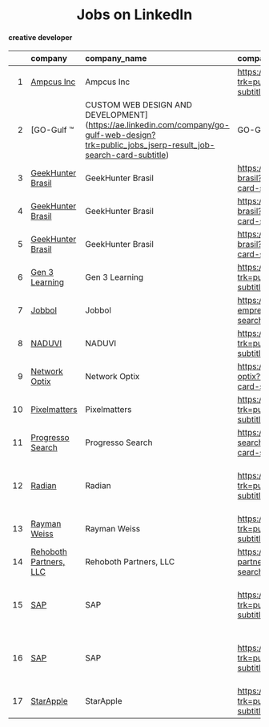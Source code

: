 
<h1 style="text-align: center;">Jobs on LinkedIn</h1>

#### creative developer
|    | company                                                                                                                                                   | company_name                                  | company_page_link                                                                                            | job                                                                                                                                                                                                                                                                                                                                            | job_name                                                               | job_page_link                                                                                                                                                                                                                                                                               | update_time   | location                               |
|---:|:----------------------------------------------------------------------------------------------------------------------------------------------------------|:----------------------------------------------|:-------------------------------------------------------------------------------------------------------------|:-----------------------------------------------------------------------------------------------------------------------------------------------------------------------------------------------------------------------------------------------------------------------------------------------------------------------------------------------|:-----------------------------------------------------------------------|:--------------------------------------------------------------------------------------------------------------------------------------------------------------------------------------------------------------------------------------------------------------------------------------------|:--------------|:---------------------------------------|
|  1 | [Ampcus Inc](https://www.linkedin.com/company/ampcus-inc?trk=public_jobs_jserp-result_job-search-card-subtitle)                                           | Ampcus Inc                                    | https://www.linkedin.com/company/ampcus-inc?trk=public_jobs_jserp-result_job-search-card-subtitle            | [Front end engineer](https://ca.linkedin.com/jobs/view/front-end-engineer-at-ampcus-inc-2855728878?refId=ONu3bwSrl%2BGszabKV7fBew%3D%3D&trackingId=UI3RMtHxYLDbPJUBqmYgRw%3D%3D&position=12&pageNum=0&trk=public_jobs_jserp-result_search-card)                                                                                                | Front end engineer                                                     | https://ca.linkedin.com/jobs/view/front-end-engineer-at-ampcus-inc-2855728878?refId=ONu3bwSrl%2BGszabKV7fBew%3D%3D&trackingId=UI3RMtHxYLDbPJUBqmYgRw%3D%3D&position=12&pageNum=0&trk=public_jobs_jserp-result_search-card                                                                   |               | Toronto, Ontario, Canada               |
|  2 | [GO-Gulf ™ | CUSTOM WEB DESIGN AND DEVELOPMENT](https://ae.linkedin.com/company/go-gulf-web-design?trk=public_jobs_jserp-result_job-search-card-subtitle) | GO-Gulf ™ | CUSTOM WEB DESIGN AND DEVELOPMENT | https://ae.linkedin.com/company/go-gulf-web-design?trk=public_jobs_jserp-result_job-search-card-subtitle     | [UI/UX Designer or / and Front End developer](https://ae.linkedin.com/jobs/view/ui-ux-designer-or-and-front-end-developer-at-go-gulf-%E2%84%A2-custom-web-design-and-development-2855525018?refId=ONu3bwSrl%2BGszabKV7fBew%3D%3D&trackingId=2S8lLA8Q8vvl%2FJdYI0TTYg%3D%3D&position=11&pageNum=0&trk=public_jobs_jserp-result_search-card)     | UI/UX Designer or / and Front End developer                            | https://ae.linkedin.com/jobs/view/ui-ux-designer-or-and-front-end-developer-at-go-gulf-%E2%84%A2-custom-web-design-and-development-2855525018?refId=ONu3bwSrl%2BGszabKV7fBew%3D%3D&trackingId=2S8lLA8Q8vvl%2FJdYI0TTYg%3D%3D&position=11&pageNum=0&trk=public_jobs_jserp-result_search-card |               | Dubai, United Arab Emirates            |
|  3 | [GeekHunter Brasil](https://br.linkedin.com/company/geekhunter-brasil?trk=public_jobs_jserp-result_job-search-card-subtitle)                              | GeekHunter Brasil                             | https://br.linkedin.com/company/geekhunter-brasil?trk=public_jobs_jserp-result_job-search-card-subtitle      | [Desenvolvedor(a) Front-end júnior (remoto)](https://br.linkedin.com/jobs/view/desenvolvedor-a-front-end-j%C3%BAnior-remoto-at-geekhunter-2856070548?refId=ONu3bwSrl%2BGszabKV7fBew%3D%3D&trackingId=asqZBH4PT4%2BYUBHV5%2FFZsA%3D%3D&position=22&pageNum=0&trk=public_jobs_jserp-result_search-card)                                          | Desenvolvedor(a) Front-end júnior (remoto)                             | https://br.linkedin.com/jobs/view/desenvolvedor-a-front-end-j%C3%BAnior-remoto-at-geekhunter-2856070548?refId=ONu3bwSrl%2BGszabKV7fBew%3D%3D&trackingId=asqZBH4PT4%2BYUBHV5%2FFZsA%3D%3D&position=22&pageNum=0&trk=public_jobs_jserp-result_search-card                                     |               | São Paulo, São Paulo, Brazil           |
|  4 | [GeekHunter Brasil](https://br.linkedin.com/company/geekhunter-brasil?trk=public_jobs_jserp-result_job-search-card-subtitle)                              | GeekHunter Brasil                             | https://br.linkedin.com/company/geekhunter-brasil?trk=public_jobs_jserp-result_job-search-card-subtitle      | [Desenvolvedor(a) Front-end Júnior (remoto)](https://br.linkedin.com/jobs/view/desenvolvedor-a-front-end-j%C3%BAnior-remoto-at-geekhunter-2856070544?refId=ONu3bwSrl%2BGszabKV7fBew%3D%3D&trackingId=uwsC4Ic9cbCMp5l1Q2%2FMfg%3D%3D&position=19&pageNum=0&trk=public_jobs_jserp-result_search-card)                                            | Desenvolvedor(a) Front-end Júnior (remoto)                             | https://br.linkedin.com/jobs/view/desenvolvedor-a-front-end-j%C3%BAnior-remoto-at-geekhunter-2856070544?refId=ONu3bwSrl%2BGszabKV7fBew%3D%3D&trackingId=uwsC4Ic9cbCMp5l1Q2%2FMfg%3D%3D&position=19&pageNum=0&trk=public_jobs_jserp-result_search-card                                       |               | São Paulo, São Paulo, Brazil           |
|  5 | [GeekHunter Brasil](https://br.linkedin.com/company/geekhunter-brasil?trk=public_jobs_jserp-result_job-search-card-subtitle)                              | GeekHunter Brasil                             | https://br.linkedin.com/company/geekhunter-brasil?trk=public_jobs_jserp-result_job-search-card-subtitle      | [Desenvolvedor(a) Front-end júnior (remoto)](https://br.linkedin.com/jobs/view/desenvolvedor-a-front-end-j%C3%BAnior-remoto-at-geekhunter-2856068592?refId=ONu3bwSrl%2BGszabKV7fBew%3D%3D&trackingId=ps5rzSzeJXhtKu8uBIMEJg%3D%3D&position=21&pageNum=0&trk=public_jobs_jserp-result_search-card)                                              | Desenvolvedor(a) Front-end júnior (remoto)                             | https://br.linkedin.com/jobs/view/desenvolvedor-a-front-end-j%C3%BAnior-remoto-at-geekhunter-2856068592?refId=ONu3bwSrl%2BGszabKV7fBew%3D%3D&trackingId=ps5rzSzeJXhtKu8uBIMEJg%3D%3D&position=21&pageNum=0&trk=public_jobs_jserp-result_search-card                                         |               | São Paulo, São Paulo, Brazil           |
|  6 | [Gen 3 Learning](https://www.linkedin.com/company/gen3learning?trk=public_jobs_jserp-result_job-search-card-subtitle)                                     | Gen 3 Learning                                | https://www.linkedin.com/company/gen3learning?trk=public_jobs_jserp-result_job-search-card-subtitle          | [Frontend Developer](https://www.linkedin.com/jobs/view/frontend-developer-at-gen-3-learning-2856073346?refId=ONu3bwSrl%2BGszabKV7fBew%3D%3D&trackingId=ETX0yWZNaJsk%2B75nNgCsVA%3D%3D&position=3&pageNum=0&trk=public_jobs_jserp-result_search-card)                                                                                          | Frontend Developer                                                     | https://www.linkedin.com/jobs/view/frontend-developer-at-gen-3-learning-2856073346?refId=ONu3bwSrl%2BGszabKV7fBew%3D%3D&trackingId=ETX0yWZNaJsk%2B75nNgCsVA%3D%3D&position=3&pageNum=0&trk=public_jobs_jserp-result_search-card                                                             |               | United States                          |
|  7 | [Jobbol](https://br.linkedin.com/company/jobbol-empregos?trk=public_jobs_jserp-result_job-search-card-subtitle)                                           | Jobbol                                        | https://br.linkedin.com/company/jobbol-empregos?trk=public_jobs_jserp-result_job-search-card-subtitle        | [Desenvolvedor Front End Junior - Centro](https://br.linkedin.com/jobs/view/desenvolvedor-front-end-junior-centro-at-jobbol-2855552216?refId=ONu3bwSrl%2BGszabKV7fBew%3D%3D&trackingId=mEzGAkc1hCYVaxvhC7Lmcg%3D%3D&position=23&pageNum=0&trk=public_jobs_jserp-result_search-card)                                                            | Desenvolvedor Front End Junior - Centro                                | https://br.linkedin.com/jobs/view/desenvolvedor-front-end-junior-centro-at-jobbol-2855552216?refId=ONu3bwSrl%2BGszabKV7fBew%3D%3D&trackingId=mEzGAkc1hCYVaxvhC7Lmcg%3D%3D&position=23&pageNum=0&trk=public_jobs_jserp-result_search-card                                                    |               | Montes Claros, Minas Gerais, Brazil    |
|  8 | [NADUVI](https://nl.linkedin.com/company/naduvi?trk=public_jobs_jserp-result_job-search-card-subtitle)                                                    | NADUVI                                        | https://nl.linkedin.com/company/naduvi?trk=public_jobs_jserp-result_job-search-card-subtitle                 | [Junior Frontend Engineer, Amstelveen](https://nl.linkedin.com/jobs/view/junior-frontend-engineer-amstelveen-at-naduvi-2855253729?refId=ONu3bwSrl%2BGszabKV7fBew%3D%3D&trackingId=XypuR8HGI6zIsmzJBX0eWw%3D%3D&position=9&pageNum=0&trk=public_jobs_jserp-result_search-card)                                                                  | Junior Frontend Engineer, Amstelveen                                   | https://nl.linkedin.com/jobs/view/junior-frontend-engineer-amstelveen-at-naduvi-2855253729?refId=ONu3bwSrl%2BGszabKV7fBew%3D%3D&trackingId=XypuR8HGI6zIsmzJBX0eWw%3D%3D&position=9&pageNum=0&trk=public_jobs_jserp-result_search-card                                                       | 1 week ago    | Amstelveen, North Holland, Netherlands |
|  9 | [Network Optix](https://www.linkedin.com/company/network-optix?trk=public_jobs_jserp-result_job-search-card-subtitle)                                     | Network Optix                                 | https://www.linkedin.com/company/network-optix?trk=public_jobs_jserp-result_job-search-card-subtitle         | [Front End Developer](https://www.linkedin.com/jobs/view/front-end-developer-at-network-optix-2855764137?refId=ONu3bwSrl%2BGszabKV7fBew%3D%3D&trackingId=9FLcu6T9tMihvXzipUhyEA%3D%3D&position=10&pageNum=0&trk=public_jobs_jserp-result_search-card)                                                                                          | Front End Developer                                                    | https://www.linkedin.com/jobs/view/front-end-developer-at-network-optix-2855764137?refId=ONu3bwSrl%2BGszabKV7fBew%3D%3D&trackingId=9FLcu6T9tMihvXzipUhyEA%3D%3D&position=10&pageNum=0&trk=public_jobs_jserp-result_search-card                                                              |               | Burbank, CA                            |
| 10 | [Pixelmatters](https://pt.linkedin.com/company/pixelmatters?trk=public_jobs_jserp-result_job-search-card-subtitle)                                        | Pixelmatters                                  | https://pt.linkedin.com/company/pixelmatters?trk=public_jobs_jserp-result_job-search-card-subtitle           | [Creative Developer](https://pt.linkedin.com/jobs/view/creative-developer-at-pixelmatters-2851861394?refId=ONu3bwSrl%2BGszabKV7fBew%3D%3D&trackingId=i1CS%2F8rXM4E42NcwSX%2F6rw%3D%3D&position=6&pageNum=0&trk=public_jobs_jserp-result_search-card)                                                                                           | Creative Developer                                                     | https://pt.linkedin.com/jobs/view/creative-developer-at-pixelmatters-2851861394?refId=ONu3bwSrl%2BGszabKV7fBew%3D%3D&trackingId=i1CS%2F8rXM4E42NcwSX%2F6rw%3D%3D&position=6&pageNum=0&trk=public_jobs_jserp-result_search-card                                                              | 4 weeks ago   | Porto, Porto, Portugal                 |
| 11 | [Progresso Search](https://uk.linkedin.com/company/progresso-search?trk=public_jobs_jserp-result_job-search-card-subtitle)                                | Progresso Search                              | https://uk.linkedin.com/company/progresso-search?trk=public_jobs_jserp-result_job-search-card-subtitle       | [Front-end Developer (Remote)](https://uk.linkedin.com/jobs/view/front-end-developer-remote-at-progresso-search-2855704529?refId=ONu3bwSrl%2BGszabKV7fBew%3D%3D&trackingId=1wwEJxCI8LyzfWVfQEh0nQ%3D%3D&position=15&pageNum=0&trk=public_jobs_jserp-result_search-card)                                                                        | Front-end Developer (Remote)                                           | https://uk.linkedin.com/jobs/view/front-end-developer-remote-at-progresso-search-2855704529?refId=ONu3bwSrl%2BGszabKV7fBew%3D%3D&trackingId=1wwEJxCI8LyzfWVfQEh0nQ%3D%3D&position=15&pageNum=0&trk=public_jobs_jserp-result_search-card                                                     |               | London, England, United Kingdom        |
| 12 | [Radian](https://www.linkedin.com/company/radian?trk=public_jobs_jserp-result_job-search-card-subtitle)                                                   | Radian                                        | https://www.linkedin.com/company/radian?trk=public_jobs_jserp-result_job-search-card-subtitle                | [Frontend Engineer - React - 100% Remote Anywhere in the US](https://www.linkedin.com/jobs/view/frontend-engineer-react-100%25-remote-anywhere-in-the-us-at-radian-2855711859?refId=ONu3bwSrl%2BGszabKV7fBew%3D%3D&trackingId=b1wVfKa3RK6keSfnBmJalw%3D%3D&position=20&pageNum=0&trk=public_jobs_jserp-result_search-card)                     | Frontend Engineer - React - 100% Remote Anywhere in the US             | https://www.linkedin.com/jobs/view/frontend-engineer-react-100%25-remote-anywhere-in-the-us-at-radian-2855711859?refId=ONu3bwSrl%2BGszabKV7fBew%3D%3D&trackingId=b1wVfKa3RK6keSfnBmJalw%3D%3D&position=20&pageNum=0&trk=public_jobs_jserp-result_search-card                                |               | Denver, CO                             |
| 13 | [Rayman Weiss](https://uk.linkedin.com/company/rayman-weiss?trk=public_jobs_jserp-result_job-search-card-subtitle)                                        | Rayman Weiss                                  | https://uk.linkedin.com/company/rayman-weiss?trk=public_jobs_jserp-result_job-search-card-subtitle           | [Front End Developer](https://uk.linkedin.com/jobs/view/front-end-developer-at-rayman-weiss-2855763804?refId=ONu3bwSrl%2BGszabKV7fBew%3D%3D&trackingId=Y%2BZ1zDbESsBIs%2B6GjjhbMg%3D%3D&position=18&pageNum=0&trk=public_jobs_jserp-result_search-card)                                                                                        | Front End Developer                                                    | https://uk.linkedin.com/jobs/view/front-end-developer-at-rayman-weiss-2855763804?refId=ONu3bwSrl%2BGszabKV7fBew%3D%3D&trackingId=Y%2BZ1zDbESsBIs%2B6GjjhbMg%3D%3D&position=18&pageNum=0&trk=public_jobs_jserp-result_search-card                                                            | 2 weeks ago   | London, England, United Kingdom        |
| 14 | [Rehoboth Partners, LLC](https://www.linkedin.com/company/rehoboth-partners-llc?trk=public_jobs_jserp-result_job-search-card-subtitle)                    | Rehoboth Partners, LLC                        | https://www.linkedin.com/company/rehoboth-partners-llc?trk=public_jobs_jserp-result_job-search-card-subtitle | [Front-End Engineer](https://www.linkedin.com/jobs/view/front-end-engineer-at-rehoboth-partners-llc-2856015648?refId=ONu3bwSrl%2BGszabKV7fBew%3D%3D&trackingId=q8TlzB1eQxcNdpEVXxKVVg%3D%3D&position=1&pageNum=0&trk=public_jobs_jserp-result_search-card)                                                                                     | Front-End Engineer                                                     | https://www.linkedin.com/jobs/view/front-end-engineer-at-rehoboth-partners-llc-2856015648?refId=ONu3bwSrl%2BGszabKV7fBew%3D%3D&trackingId=q8TlzB1eQxcNdpEVXxKVVg%3D%3D&position=1&pageNum=0&trk=public_jobs_jserp-result_search-card                                                        |               | United States                          |
| 15 | [SAP](https://de.linkedin.com/company/sap?trk=public_jobs_jserp-result_job-search-card-subtitle)                                                          | SAP                                           | https://de.linkedin.com/company/sap?trk=public_jobs_jserp-result_job-search-card-subtitle                    | [Creative Developer (f/m/d) for Prototype Development at NVT Future Hub](https://uk.linkedin.com/jobs/view/creative-developer-f-m-d-for-prototype-development-at-nvt-future-hub-at-sap-2847176335?refId=ONu3bwSrl%2BGszabKV7fBew%3D%3D&trackingId=mNwkl1dW0covZvoHlQ3s9g%3D%3D&position=14&pageNum=0&trk=public_jobs_jserp-result_search-card) | Creative Developer (f/m/d) for Prototype Development at NVT Future Hub | https://uk.linkedin.com/jobs/view/creative-developer-f-m-d-for-prototype-development-at-nvt-future-hub-at-sap-2847176335?refId=ONu3bwSrl%2BGszabKV7fBew%3D%3D&trackingId=mNwkl1dW0covZvoHlQ3s9g%3D%3D&position=14&pageNum=0&trk=public_jobs_jserp-result_search-card                        | 5 days ago    | Feltham, England, United Kingdom       |
| 16 | [SAP](https://de.linkedin.com/company/sap?trk=public_jobs_jserp-result_job-search-card-subtitle)                                                          | SAP                                           | https://de.linkedin.com/company/sap?trk=public_jobs_jserp-result_job-search-card-subtitle                    | [Creative Developer (f/m/d) for Prototype Development at NVT Future Hub](https://cz.linkedin.com/jobs/view/creative-developer-f-m-d-for-prototype-development-at-nvt-future-hub-at-sap-2846401474?refId=ONu3bwSrl%2BGszabKV7fBew%3D%3D&trackingId=ZOBa25EiiQQ72cZoCofUxQ%3D%3D&position=25&pageNum=0&trk=public_jobs_jserp-result_search-card) | Creative Developer (f/m/d) for Prototype Development at NVT Future Hub | https://cz.linkedin.com/jobs/view/creative-developer-f-m-d-for-prototype-development-at-nvt-future-hub-at-sap-2846401474?refId=ONu3bwSrl%2BGszabKV7fBew%3D%3D&trackingId=ZOBa25EiiQQ72cZoCofUxQ%3D%3D&position=25&pageNum=0&trk=public_jobs_jserp-result_search-card                        | 6 days ago    | Prague 4, Prague, Czechia              |
| 17 | [StarApple](https://nl.linkedin.com/company/starapple?trk=public_jobs_jserp-result_job-search-card-subtitle)                                              | StarApple                                     | https://nl.linkedin.com/company/starapple?trk=public_jobs_jserp-result_job-search-card-subtitle              | [Junior Front End developer](https://nl.linkedin.com/jobs/view/junior-front-end-developer-at-starapple-2856056774?refId=ONu3bwSrl%2BGszabKV7fBew%3D%3D&trackingId=Yik7PP0%2B1IFsDEwsI2quxg%3D%3D&position=24&pageNum=0&trk=public_jobs_jserp-result_search-card)                                                                               | Junior Front End developer                                             | https://nl.linkedin.com/jobs/view/junior-front-end-developer-at-starapple-2856056774?refId=ONu3bwSrl%2BGszabKV7fBew%3D%3D&trackingId=Yik7PP0%2B1IFsDEwsI2quxg%3D%3D&position=24&pageNum=0&trk=public_jobs_jserp-result_search-card                                                          | 4 weeks ago   | Maastricht, Limburg, Netherlands       |